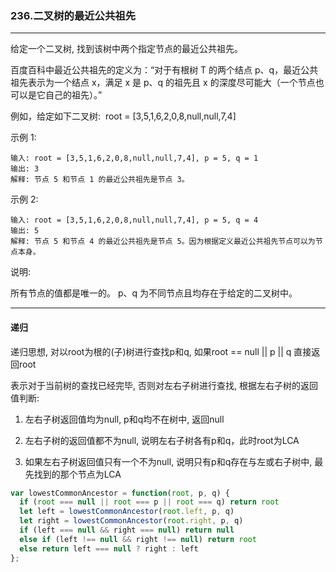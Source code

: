 ### 236.二叉树的最近公共祖先

---

给定一个二叉树, 找到该树中两个指定节点的最近公共祖先。

百度百科中最近公共祖先的定义为：“对于有根树 T 的两个结点 p、q，最近公共祖先表示为一个结点 x，满足 x 是 p、q 的祖先且 x 的深度尽可能大（一个节点也可以是它自己的祖先）。”

例如，给定如下二叉树:  root = [3,5,1,6,2,0,8,null,null,7,4]

示例 1:
```
输入: root = [3,5,1,6,2,0,8,null,null,7,4], p = 5, q = 1
输出: 3
解释: 节点 5 和节点 1 的最近公共祖先是节点 3。
```
示例 2:
```
输入: root = [3,5,1,6,2,0,8,null,null,7,4], p = 5, q = 4
输出: 5
解释: 节点 5 和节点 4 的最近公共祖先是节点 5。因为根据定义最近公共祖先节点可以为节点本身。
```

说明:

所有节点的值都是唯一的。
p、q 为不同节点且均存在于给定的二叉树中。

---

#### 递归

递归思想, 对以root为根的(子)树进行查找p和q, 如果root == null || p || q 直接返回root

表示对于当前树的查找已经完毕, 否则对左右子树进行查找, 根据左右子树的返回值判断:

1. 左右子树返回值均为null, p和q均不在树中, 返回null

2. 左右子树的返回值都不为null, 说明左右子树各有p和q，此时root为LCA

3. 如果左右子树返回值只有一个不为null, 说明只有p和q存在与左或右子树中, 最先找到的那个节点为LCA

``` js
var lowestCommonAncestor = function(root, p, q) {
  if (root === null || root === p || root === q) return root
  let left = lowestCommonAncestor(root.left, p, q)
  let right = lowestCommonAncestor(root.right, p, q)
  if (left === null && right === null) return null
  else if (left !== null && right !== null) return root
  else return left === null ? right : left
};
```
